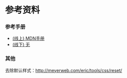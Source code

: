 # 参考资料

### 参考手册

- [(线上) MDN手册](https://developer.mozilla.org/zh-CN/docs/Web/CSS)
- [(线下) 无](http://)


### 其他

去除默认样式：http://meyerweb.com/eric/tools/css/reset/

